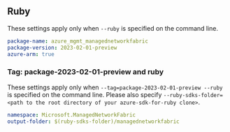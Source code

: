 ## Ruby

These settings apply only when `--ruby` is specified on the command line.

```yaml
package-name: azure_mgmt_managednetworkfabric
package-version: 2023-02-01-preview
azure-arm: true
```
### Tag: package-2023-02-01-preview and ruby

These settings apply only when `--tag=package-2023-02-01-preview --ruby` is specified on the command line.
Please also specify `--ruby-sdks-folder=<path to the root directory of your azure-sdk-for-ruby clone>`.

```yaml $(tag) == 'package-2023-02-01-preview' && $(ruby)
namespace: Microsoft.ManagedNetworkFabric
output-folder: $(ruby-sdks-folder)/managednetworkfabric
```